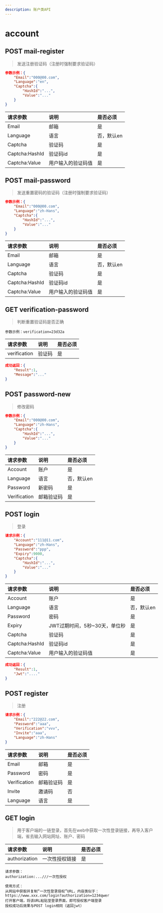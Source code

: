 ```yaml
---
description: 账户类API
---
```

# account
## POST mail-register
>发送注册验证码（注册时强制要求验证码）
```json
参数示例：{
    "Email":"000@00.com",
    "Language":"en",
    "Captcha":{
        "HashId":"...",
        "Value":"..."
    }
}
```
| 请求参数 | 说明 | 是否必须 |
| :- | :- | :- |
| Email | 邮箱 | 是 |
| Language | 语言 | 否，默认en |
| Captcha | 验证码 | 是 |
| Captcha:HashId | 验证码id | 是 |
| Captcha:Value | 用户输入的验证码值 | 是 |
## POST mail-password
>发送重置密码的验证码（注册时强制要求验证码）
```json
参数示例：{
    "Email":"000@00.com",
    "Language":"zh-Hans",
    "Captcha":{
        "HashId":"...",
        "Value":"..."
    }
}
```
| 请求参数 | 说明 | 是否必须 |
| :- | :- | :- |
| Email | 邮箱 |是 |
| Language | 语言 | 否，默认en |
| Captcha | 验证码 | 是 |
| Captcha:HashId | 验证码id | 是 |
| Captcha:Value | 用户输入的验证码值 | 是 |
## GET verification-password
>判断重置验证码是否正确
```
参数示例：verification=23d32a
```
| 请求参数 | 说明 | 是否必须 |
| :- | :- | :- |
| verification | 验证码 | 是 |
```json
成功返回：{
    "Result":1,
    "Message":"..."
}
```
## POST password-new
>修改密码
```json
参数示例：{
    "Email":"000@00.com",
    "Language":"zh-Hans",
    "Captcha":{
        "HashId":"...",
        "Value":"..."
    }
}
```
| 请求参数 | 说明 | 是否必须 |
| :- | :- | :- |
| Account | 账户 | 是 |
| Language | 语言 | 否，默认en |
| Password | 新密码 | 是 |
| Verification | 邮箱验证码 | 是 |
## POST login
>登录
```json
请求示例：{
    "Account":"111@11.com",
    "Language":"zh-Hans",
    "Password":"ppp",
    "Expiry":9000,
    "Captcha":{
        "HashId":"...",
        "Value":"..."
    }
}
```
| 请求参数 | 说明 | 是否必须 |
| :- | :- | :- |
| Account | 账户 | 是 |
| Language | 语言 | 否，默认en |
| Password | 密码 | 是 |
| Expiry | JWT过期时间，5秒~30天，单位秒 | 是 |
| Captcha | 验证码 | 是 |
| Captcha:HashId | 验证码id | 是 |
| Captcha:Value | 用户输入的验证码值 | 是 |
```json
成功返回：{
    "Result":1,
    "Jwt":"...."
}
```
## POST register
> 注册
```json
请求示例：{
    "Email":"222@22.com",
    "Password":"aaa",
    "Verification":"vvv",
    "Invite":"aaa",
    "Language":"zh-Hans"
}
```
| 请求参数 | 说明 | 是否必须 |
| :- | :- | :- |
| Email | 邮箱 | 是 |
| Password | 密码 | 是 |
| Verification | 邮箱验证码 | 是 |
| Invite | 邀请码 | 否 |
| Language | 语言 | 是 |
## GET login
> 用于客户端的一链登录，首先在web中获取一次性登录链接，再导入客户端，省去输入网站网址、账户、密码

| 请求参数 | 说明 | 是否必须 |
| :- | :- | :- |
| authorization | 一次性授权链接 | 是 |
```
请求参数：
authorization:...///一次性授权

使用方式：
从网站中获取并复制“一次性登录授权”URL，内容类似于：
https://www.xxx.com/login?authorization=1234qwer
打开客户端，将该URL粘贴至登录界面，即可授权客户端登录
授权成功后效果与POST login相同（返回jwt）
```

